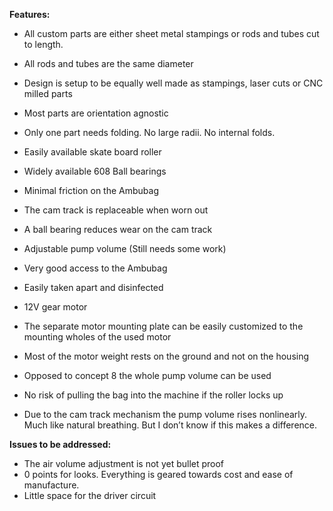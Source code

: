 **Features:**
*	All custom parts are either sheet metal stampings or rods and tubes cut to length.
*	All rods and tubes are the same diameter
*	Design is setup to be equally well made as stampings, laser cuts or CNC milled parts 
*	Most parts are orientation agnostic
*	Only one part needs folding. No large radii. No internal folds.
*	Easily available skate board roller
*	Widely available 608 Ball bearings
*	Minimal friction on the Ambubag
*	The cam track is replaceable when worn out
*	A ball bearing reduces wear on the cam track
*	Adjustable pump volume (Still needs some work) 
*	Very good access to the Ambubag
*	Easily taken apart and disinfected
*	12V gear motor
*	The separate motor mounting plate can be easily customized to the mounting wholes of the used motor
*	Most of the motor weight rests on the ground and not on the housing

*	Opposed to concept 8 the whole pump volume can be used
*	No risk of pulling the bag into the machine if the roller locks up
*	Due to the cam track mechanism the pump volume rises nonlinearly. Much like natural breathing. But I don’t know if this makes a difference.

**Issues to be addressed:** 
*	The air volume adjustment is not yet bullet proof
*	0 points for looks. Everything is geared towards cost and ease of manufacture.
*	Little space for the driver circuit
